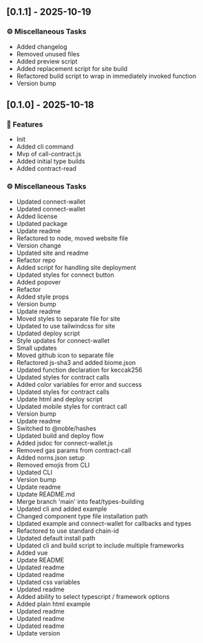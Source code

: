 ## [0.1.1] - 2025-10-19

### ⚙️ Miscellaneous Tasks

- Added changelog
- Removed unused files
- Added preview script
- Added replacement script for site build
- Refactored build script to wrap in immediately invoked function
- Version bump
## [0.1.0] - 2025-10-18

### 🚀 Features

- Init
- Added cli command
- Mvp of call-contract.js
- Added initial type builds
- Added contract-read

### ⚙️ Miscellaneous Tasks

- Updated connect-wallet
- Updated connect-wallet
- Added license
- Updated package
- Update readme
- Refactored to node, moved website file
- Version change
- Updated site and readme
- Refactor repo
- Added script for handling site deployment
- Updated styles for connect button
- Added popover
- Refactor
- Added style props
- Version bump
- Update readme
- Moved styles to separate file for site
- Updated to use tailwindcss for site
- Updated deploy script
- Style updates for connect-wallet
- Small updates
- Moved github icon to separate file
- Refactored js-sha3 and added biome.json
- Updated function declaration for keccak256
- Updated styles for contract calls
- Added color variables for error and success
- Updated styles for contract calls
- Update html and deploy script
- Updated mobile styles for contract call
- Version bump
- Update readme
- Switched to @noble/hashes
- Updated build and deploy flow
- Added jsdoc for connect-wallet.js
- Removed gas params from contract-call
- Added norns.json setup
- Removed emojis from CLI
- Updated CLI
- Version bump
- Update readme
- Update README.md
- Merge branch 'main' into feat/types-building
- Updated cli and added example
- Changed component type file installation path
- Updated example and connect-wallet for callbacks and types
- Refactored to use standard chain-id
- Updated default install path
- Updated cli and build script to include multiple frameworks
- Added vue
- Update README
- Updated readme
- Updated readme
- Updated css variables
- Updated readme
- Added ability to select typescript / framework options
- Added plain html example
- Updated readme
- Updated readme
- Updated readme
- Update version
